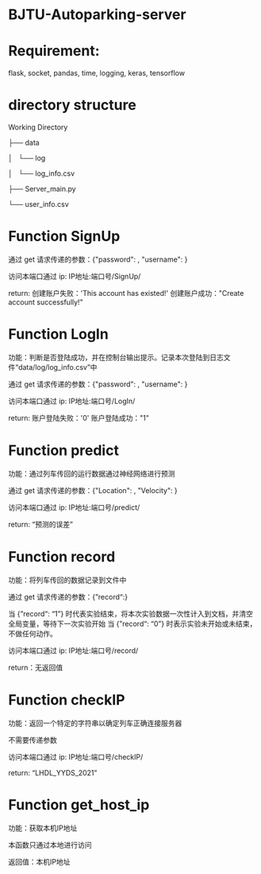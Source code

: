 # BJTU-Autoparking-server


# Requirement:
flask, socket, pandas, time, logging, keras, tensorflow

# directory structure

Working Directory

├── data

│   └── log

│       └── log_info.csv

├── Server_main.py

└── user_info.csv



# Function SignUp

通过 get 请求传递的参数：{"password": , "username": }

访问本端口通过 ip: IP地址:端口号/SignUp/

return: 创建账户失败：'This account has existed!'
        创建账户成功："Create account successfully!"


# Function LogIn

功能：判断是否登陆成功，并在控制台输出提示。记录本次登陆到日志文件“data/log/log_info.csv”中

通过 get 请求传递的参数：{"password": , "username": }

访问本端口通过 ip: IP地址:端口号/LogIn/

return: 账户登陆失败：'0'
        账户登陆成功："1"



# Function predict

功能：通过列车传回的运行数据通过神经网络进行预测

通过 get 请求传递的参数：{"Location": , "Velocity": }

访问本端口通过 ip: IP地址:端口号/predict/

return: “预测的误差”



# Function record

功能：将列车传回的数据记录到文件中

通过 get 请求传递的参数：{”record“:}

当 {”record“: “1”} 时代表实验结束，将本次实验数据一次性计入到文档，并清空全局变量，等待下一次实验开始
当 {”record“: “0”} 时表示实验未开始或未结束，不做任何动作。

访问本端口通过 ip: IP地址:端口号/record/

return：无返回值



# Function checkIP

功能：返回一个特定的字符串以确定列车正确连接服务器

不需要传递参数

访问本端口通过 ip: IP地址:端口号/checkIP/

return: “LHDL_YYDS_2021”


# Function get_host_ip

功能：获取本机IP地址

本函数只通过本地进行访问

返回值：本机IP地址
